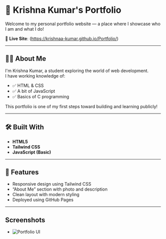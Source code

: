 # 🚀 Krishna Kumar's Portfolio

Welcome to my personal portfolio website — a place where I showcase who I am and what I do!

🔗 **Live Site**: (https://krishnaa-kumar.github.io/Portfolio/)

---

## 🧑‍💻 About Me

I'm Krishna Kumar, a student exploring the world of web development.  
I have working knowledge of:

- ✅ HTML & CSS
- ✅ A bit of JavaScript
- ✅ Basics of C programming

This portfolio is one of my first steps toward building and learning publicly!

---

## 🛠️ Built With

- **HTML5**
- **Tailwind CSS**
- **JavaScript (Basic)**

---

## 📂 Features

- Responsive design using Tailwind CSS
- “About Me” section with photo and description
- Clean layout with modern styling
- Deployed using GitHub Pages

---

## Screenshots

- ![Portfolio UI](https://github.com/Krishnaa-Kumar/Portfolio/blob/main/UI.png?raw=true)
